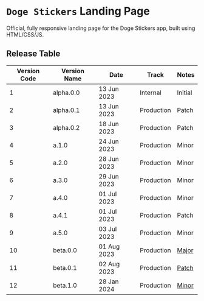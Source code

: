 # `Doge Stickers` Landing Page

Official, fully responsive landing page for the Doge Stickers app, built using HTML/CSS/JS.


## Release Table
| Version Code | Version Name | Date | Track | Notes |
| ------- | --------- | ---------- | ------- | ----- |
| 1 | alpha.0.0 | 13 Jun 2023 | Internal | Initial |
| 2 | alpha.0.1 | 13 Jun 2023 | Production | Patch |
| 3 | alpha.0.2 | 18 Jun 2023 | Production | Patch |
| 4 | a.1.0 | 24 Jun 2023 | Production | Minor |
| 5 | a.2.0 | 28 Jun 2023 | Production | Minor |
| 6 | a.3.0 | 29 Jun 2023 | Production | Minor |
| 7 | a.4.0 | 01 Jul 2023 | Production | Minor |
| 8 | a.4.1 | 01 Jul 2023 | Production | Patch |
| 9 | a.5.0 | 03 Jul 2023 | Production | Minor |
| 10 | beta.0.0 | 01 Aug 2023 | Production | [Major](CHANGELOG.md#beta00) |
| 11 | beta.0.1 | 02 Aug 2023 | Production | [Patch](CHANGELOG.md#beta01) |
| 12 | beta.1.0 | 28 Jan 2024 | Production | [Minor](CHANGELOG.md#beta10) |

